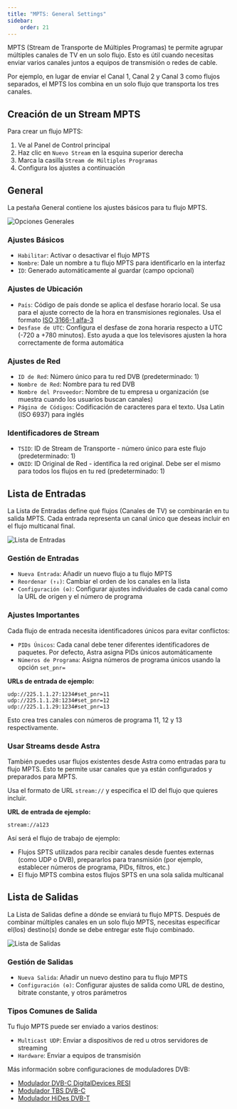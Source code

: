 ```yaml
---
title: "MPTS: General Settings"
sidebar:
    order: 21
---
```


MPTS (Stream de Transporte de Múltiples Programas) te permite agrupar múltiples canales de TV en un solo flujo. Esto es útil cuando necesitas enviar varios canales juntos a equipos de transmisión o redes de cable.

Por ejemplo, en lugar de enviar el Canal 1, Canal 2 y Canal 3 como flujos separados, el MPTS los combina en un solo flujo que transporta los tres canales.

## Creación de un Stream MPTS

Para crear un flujo MPTS:

1. Ve al Panel de Control principal
2. Haz clic en `Nuevo Stream` en la esquina superior derecha
3. Marca la casilla `Stream de Múltiples Programas`
4. Configura los ajustes a continuación

## General

La pestaña General contiene los ajustes básicos para tu flujo MPTS.

![Opciones Generales](https://cdn.cesbo.com/help/astra/delivery/broadcasting/mpts/general.png)

### Ajustes Básicos

- `Habilitar`: Activar o desactivar el flujo MPTS
- `Nombre`: Dale un nombre a tu flujo MPTS para identificarlo en la interfaz
- `ID`: Generado automáticamente al guardar (campo opcional)

### Ajustes de Ubicación

- `País`: Código de país donde se aplica el desfase horario local. Se usa para el ajuste correcto de la hora en transmisiones regionales. Usa el formato [ISO 3166-1 alfa-3](https://es.wikipedia.org/wiki/ISO_3166-1_alpha-3)
- `Desfase de UTC`: Configura el desfase de zona horaria respecto a UTC (-720 a +780 minutos). Esto ayuda a que los televisores ajusten la hora correctamente de forma automática

### Ajustes de Red

- `ID de Red`: Número único para tu red DVB (predeterminado: 1)
- `Nombre de Red`: Nombre para tu red DVB
- `Nombre del Proveedor`: Nombre de tu empresa u organización (se muestra cuando los usuarios buscan canales)
- `Página de Códigos`: Codificación de caracteres para el texto. Usa Latin (ISO 6937) para inglés

### Identificadores de Stream

- `TSID`: ID de Stream de Transporte - número único para este flujo (predeterminado: 1)
- `ONID`: ID Original de Red - identifica la red original. Debe ser el mismo para todos los flujos en tu red (predeterminado: 1)

## Lista de Entradas

La Lista de Entradas define qué flujos (Canales de TV) se combinarán en tu salida MPTS. Cada entrada representa un canal único que deseas incluir en el flujo multicanal final.

![Lista de Entradas](https://cdn.cesbo.com/help/astra/delivery/broadcasting/mpts/input.png)

### Gestión de Entradas

- `Nueva Entrada`: Añadir un nuevo flujo a tu flujo MPTS
- `Reordenar (↑↓)`: Cambiar el orden de los canales en la lista
- `Configuración (⚙)`: Configurar ajustes individuales de cada canal como la URL de origen y el número de programa

### Ajustes Importantes

Cada flujo de entrada necesita identificadores únicos para evitar conflictos:

- `PIDs Únicos`: Cada canal debe tener diferentes identificadores de paquetes. Por defecto, Astra asigna PIDs únicos automáticamente
- `Números de Programa`: Asigna números de programa únicos usando la opción `set_pnr=`

**URLs de entrada de ejemplo:**

```
udp://225.1.1.27:1234#set_pnr=11
udp://225.1.1.28:1234#set_pnr=12
udp://225.1.1.29:1234#set_pnr=13
```

Esto crea tres canales con números de programa 11, 12 y 13 respectivamente.

### Usar Streams desde Astra

También puedes usar flujos existentes desde Astra como entradas para tu flujo MPTS. Esto te permite usar canales que ya están configurados y preparados para MPTS.

Usa el formato de URL `stream://` y especifica el ID del flujo que quieres incluir.

**URL de entrada de ejemplo:**

```
stream://a123
```

Así será el flujo de trabajo de ejemplo:

- Flujos SPTS utilizados para recibir canales desde fuentes externas (como UDP o DVB), prepararlos para transmisión (por ejemplo, establecer números de programa, PIDs, filtros, etc.)
- El flujo MPTS combina estos flujos SPTS en una sola salida multicanal

## Lista de Salidas

La Lista de Salidas define a dónde se enviará tu flujo MPTS. Después de combinar múltiples canales en un solo flujo MPTS, necesitas especificar el(los) destino(s) donde se debe entregar este flujo combinado.

![Lista de Salidas](https://cdn.cesbo.com/help/astra/delivery/broadcasting/mpts/output.png)

### Gestión de Salidas

- `Nueva Salida`: Añadir un nuevo destino para tu flujo MPTS
- `Configuración (⚙)`: Configurar ajustes de salida como URL de destino, bitrate constante, y otros parámetros

### Tipos Comunes de Salida

Tu flujo MPTS puede ser enviado a varios destinos:

- `Multicast UDP`: Enviar a dispositivos de red u otros servidores de streaming
- `Hardware`: Enviar a equipos de transmisión

Más información sobre configuraciones de moduladores DVB:

- [Modulador DVB-C DigitalDevices RESI](/en/astra/delivery-broadcast/resi-dvb-c-modulator/)
- [Modulador TBS DVB-C](/en/astra/delivery-broadcast/tbs-dvb-c-modulator/)
- [Modulador HiDes DVB-T](/en/astra/delivery-broadcast/hides-dvb-t-modulator/)
